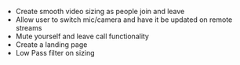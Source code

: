 - Create smooth video sizing as people join and leave
- Allow user to switch mic/camera and have it be updated on remote streams
- Mute yourself and leave call functionality
- Create a landing page
- Low Pass filter on sizing
